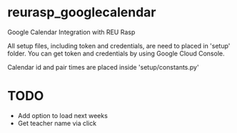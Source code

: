 # reurasp_googlecalendar
Google Calendar Integration with REU Rasp

All setup files, including token and credentials, are need to placed in 'setup' folder. You can get token and credentials by using Google Cloud Console. 

Calendar id and pair times are placed inside 'setup/constants.py'

# TODO
- Add option to load next weeks
- Get teacher name via click